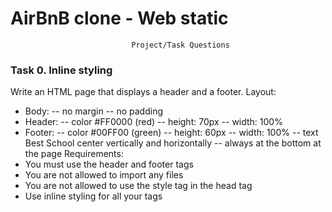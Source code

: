 # AirBnB clone - Web static
                               Project/Task Questions

### Task 0. Inline styling

Write an HTML page that displays a header and a footer.
Layout:
- Body:
-- no margin
-- no padding
- Header:
-- color #FF0000 (red)
-- height: 70px
-- width: 100%
- Footer:
-- color #00FF00 (green)
-- height: 60px
-- width: 100%
-- text Best School center vertically and horizontally
-- always at the bottom at the page
Requirements:
- You must use the header and footer tags
- You are not allowed to import any files
- You are not allowed to use the style tag in the head tag
- Use inline styling for all your tags

